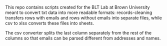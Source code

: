 This repo contains scripts created for the BLT Lab at Brown University meant 
to convert txt data into more readable formats: records-cleaning transfers rows with emails and rows without emails into separate files, while csv to xlsx converts these files into sheets. 

The csv converter splits the last column separately from the rest of the columns so that emails can be parsed different from addresses and names.
